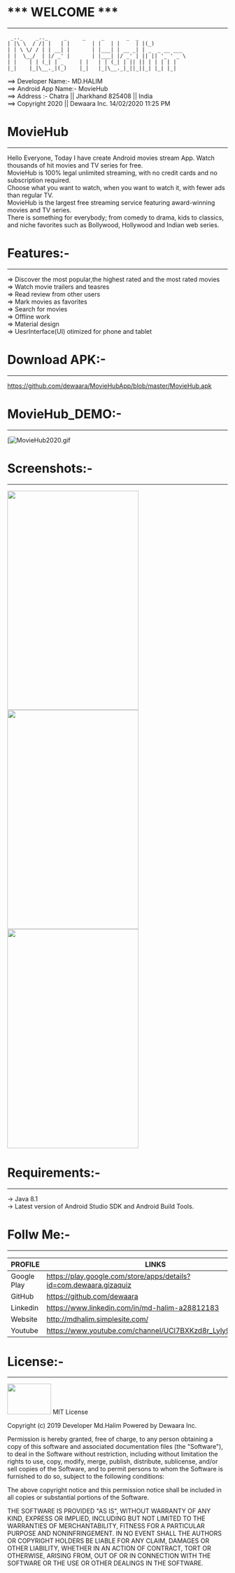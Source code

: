 #                       *** WELCOME ***
-----------------------------------------



	 _.._    _.._     _	    _     _       _  _
	| |\ \	/ /| |   | |	   | |   | |     | |(_)
	| | \ \/ / | | __| |	   | |___| | __ _| | _  _ __ ___
	| |  \__/  | |/ _' |	   | |___| |/ _' | || || '_ ' _ \
	| |	   | | (_| | _	   | |   | | (_| | || || | | | | |
 	|_|	   |_|\__._|(_)    |_|   |_|\__._|_||_||_| |_| |_|



==> Developer Name:- MD.HALIM\
==> Android App Name:- MovieHub\
==> Address :- Chatra || Jharkhand 825408 || India\
==> Copyright 2020 || Dewaara Inc. 14/02/2020 11:25 PM

# MovieHub
----------
Hello Everyone, Today I have create Android movies stream App. Watch thousands of hit movies and TV series for free.\
MovieHub is 100% legal unlimited streaming, with no credit cards and no subscription required.\
Choose what you want to watch, when you want to watch it, with fewer ads than regular TV.\
MovieHub is the largest free streaming service featuring award-winning movies and TV series.\
There is something for everybody; from comedy to drama, kids to classics, and niche favorites such as Bollywood, Hollywood and Indian web series.

# Features:-
----------
=> Discover the most popular,the highest rated and the most rated movies\
=> Watch movie trailers and teasres\
=> Read review from other users\
=> Mark movies as favorites\
=> Search for movies\
=> Offline work\
=> Material design\
=> UesrInterface(UI) otimized for phone and tablet

# Download APK:-
--------------

https://github.com/dewaara/MovieHubApp/blob/master/MovieHub.apk

# MovieHub_DEMO:-
--------------- 
[![MovieHub2020.gif](https://s7.gifyu.com/images/MovieHub2020.gif)

# Screenshots:-
-------------
<img src="https://s6.gifyu.com/images/MovieHub_01.jpg" width="300" height="500" />

<img src="https://s6.gifyu.com/images/MovieHub_0227e19c6a5cce901a.jpg" width="300" height="500" />

<img src="https://s6.gifyu.com/images/MovieHub_03.jpg" width="300" height="500" />

# Requirements:-
--------------
-> Java 8.1\
-> Latest version of Android Studio SDK and Android Build Tools.

# Follw Me:-
----------

| PROFILE | LINKS |
| ------ | ------ |
| Google Play | https://play.google.com/store/apps/details?id=com.dewaara.gizaquiz |
| GitHub | https://github.com/dewaara |
| Linkedin | https://www.linkedin.com/in/md-halim-a28812183 |
| Website | http://mdhalim.simplesite.com/ |
| Youtube | https://www.youtube.com/channel/UCl7BXKzd8r_Lyly91aMEMqg |

# License:-
---------
<img src="https://firebasestorage.googleapis.com/v0/b/seven-29b38.appspot.com/o/Quiz%202019%2FPicsArt_01-23-12.41.47.png?alt=media&token=83b3dd63-bd20-4a2a-babb-8e3ff674af11" width="100" height="70" />
MIT License

Copyright (c) 2019 Developer Md.Halim Powered by Dewaara Inc.

Permission is hereby granted, free of charge, to any person obtaining a copy
of this software and associated documentation files (the "Software"), to deal
in the Software without restriction, including without limitation the rights
to use, copy, modify, merge, publish, distribute, sublicense, and/or sell
copies of the Software, and to permit persons to whom the Software is
furnished to do so, subject to the following conditions:

The above copyright notice and this permission notice shall be included in all
copies or substantial portions of the Software.

THE SOFTWARE IS PROVIDED "AS IS", WITHOUT WARRANTY OF ANY KIND, EXPRESS OR
IMPLIED, INCLUDING BUT NOT LIMITED TO THE WARRANTIES OF MERCHANTABILITY,
FITNESS FOR A PARTICULAR PURPOSE AND NONINFRINGEMENT. IN NO EVENT SHALL THE
AUTHORS OR COPYRIGHT HOLDERS BE LIABLE FOR ANY CLAIM, DAMAGES OR OTHER
LIABILITY, WHETHER IN AN ACTION OF CONTRACT, TORT OR OTHERWISE, ARISING FROM,
OUT OF OR IN CONNECTION WITH THE SOFTWARE OR THE USE OR OTHER DEALINGS IN THE
SOFTWARE.

